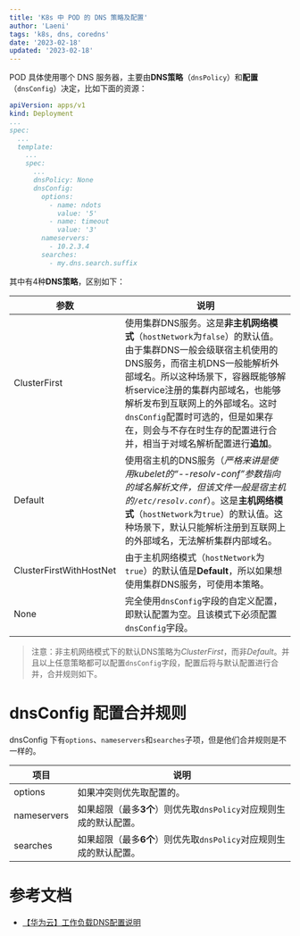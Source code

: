 ```yaml
---
title: 'K8s 中 POD 的 DNS 策略及配置'
author: 'Laeni'
tags: 'k8s, dns, coredns'
date: '2023-02-18'
updated: '2023-02-18'
---
```


POD 具体使用哪个 DNS 服务器，主要由**DNS策略**（`dnsPolicy`）和**配置**（`dnsConfig`）决定，比如下面的资源：

```yaml
apiVersion: apps/v1
kind: Deployment
...
spec:
  ...
  template:
    ...
    spec:
      ...
      dnsPolicy: None
      dnsConfig:
        options:
          - name: ndots
            value: '5'
          - name: timeout
            value: '3'
        nameservers:
          - 10.2.3.4
        searches:
          - my.dns.search.suffix
```

其中有4种**DNS策略**，区别如下：

| 参数                    | 说明                                                         |
| ----------------------- | ------------------------------------------------------------ |
| ClusterFirst            | 使用集群DNS服务。这是**非主机网络模式**（`hostNetwork`为`false`）的默认值。由于集群DNS一般会级联宿主机使用的DNS服务，而宿主机DNS一般能解析外部域名。所以这种场景下，容器既能够解析service注册的集群内部域名，也能够解析发布到互联网上的外部域名。这时`dnsConfig`配置时可选的，但是如果存在，则会与不存在时生存的配置进行合并，相当于对域名解析配置进行**追加**。 |
| Default                 | 使用宿主机的DNS服务（*严格来讲是使用kubelet的“--resolv-conf”参数指向的域名解析文件，但该文件一般是宿主机的`/etc/resolv.conf`*）。这是**主机网络模式**（`hostNetwork`为`true`）的默认值。这种场景下，默认只能解析注册到互联网上的外部域名，无法解析集群内部域名。 |
| ClusterFirstWithHostNet | 由于主机网络模式（`hostNetwork`为`true`）的默认值是**Default**，所以如果想使用集群DNS服务，可使用本策略。 |
| None                    | 完全使用`dnsConfig`字段的自定义配置，即默认配置为空。且该模式下必须配置`dnsConfig`字段。 |

> 注意：非主机网络模式下的默认DNS策略为*ClusterFirst*，而非*Default*。并且以上任意策略都可以配置`dnsConfig`字段，配置后将与默认配置进行合并，合并规则如下。

# dnsConfig 配置合并规则

dnsConfig 下有`options`、`nameservers`和`searches`子项，但是他们合并规则是不一样的。

| 项目        | 说明                                                         |
| ----------- | ------------------------------------------------------------ |
| options     | 如果冲突则优先取配置的。                                     |
| nameservers | 如果超限（最多**3个**）则优先取`dnsPolicy`对应规则生成的默认配置。 |
| searches    | 如果超限（最多**6个**）则优先取`dnsPolicy`对应规则生成的默认配置。 |

# 参考文档

- [【华为云】工作负载DNS配置说明](https://support.huaweicloud.com/usermanual-cce/cce_10_0365.html)